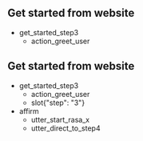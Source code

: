 ## Get started from website
* get_started_step3
    - action_greet_user

## Get started from website
* get_started_step3
    - action_greet_user
    - slot{"step": "3"}
* affirm
    - utter_start_rasa_x
    - utter_direct_to_step4

